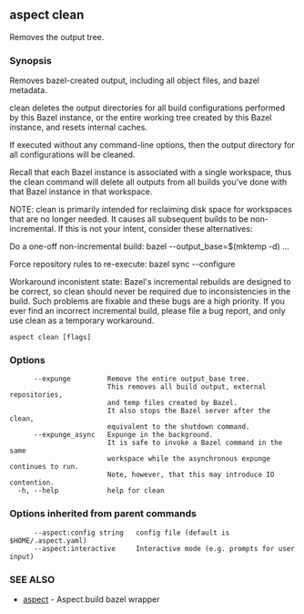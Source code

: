 ## aspect clean

Removes the output tree.

### Synopsis

Removes bazel-created output, including all object files, and bazel metadata.

clean deletes the output directories for all build configurations performed by
this Bazel instance, or the entire working tree created by this Bazel instance,
and resets internal caches.

If executed without any command-line options, then the output directory for all
configurations will be cleaned.

Recall that each Bazel instance is associated with a single workspace,
thus the clean command will delete all outputs from all builds you've
done with that Bazel instance in that workspace.

NOTE: clean is primarily intended for reclaiming disk space for workspaces
that are no longer needed.
It causes all subsequent builds to be non-incremental.
If this is not your intent, consider these alternatives:

Do a one-off non-incremental build:
	bazel --output_base=$(mktemp -d) ...

Force repository rules to re-execute:
	bazel sync --configure

Workaround inconistent state:
	Bazel's incremental rebuilds are designed to be correct, so clean
	should never be required due to inconsistencies in the build.
	Such problems are fixable and these bugs are a high priority.
	If you ever find an incorrect incremental build, please file a bug report,
	and only use clean as a temporary workaround.

```
aspect clean [flags]
```

### Options

```
      --expunge         Remove the entire output_base tree.
                        This removes all build output, external repositories,
                        and temp files created by Bazel.
                        It also stops the Bazel server after the clean,
                        equivalent to the shutdown command.
      --expunge_async   Expunge in the background.
                        It is safe to invoke a Bazel command in the same
                        workspace while the asynchronous expunge continues to run.
                        Note, however, that this may introduce IO contention.
  -h, --help            help for clean
```

### Options inherited from parent commands

```
      --aspect:config string   config file (default is $HOME/.aspect.yaml)
      --aspect:interactive     Interactive mode (e.g. prompts for user input)
```

### SEE ALSO

* [aspect](aspect.md)	 - Aspect.build bazel wrapper

